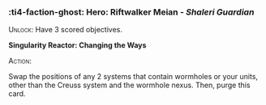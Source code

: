 ### :ti4-faction-ghost: **Hero**: Riftwalker Meian - _Shaleri Guardian_

<span style="font-variant:small-caps;">Unlock</span>: Have 3 scored objectives.

**Singularity Reactor: Changing the Ways**

<span style="font-variant:small-caps;">Action</span>:

Swap the positions of any 2 systems that contain wormholes or your units, other than the Creuss system and the wormhole nexus. Then, purge this card.
